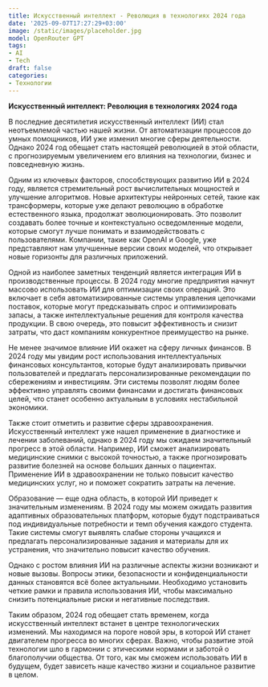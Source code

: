 ```yaml
---
title: Искусственный интеллект - Революция в технологиях 2024 года
date: '2025-09-07T17:27:29+03:00'
image: /static/images/placeholder.jpg
model: OpenRouter GPT
tags:
- AI
- Tech
draft: false
categories:
- Технологии
---
```


**Искусственный интеллект: Революция в технологиях 2024 года**

В последние десятилетия искусственный интеллект (ИИ) стал неотъемлемой частью нашей жизни. От автоматизации процессов до умных помощников, ИИ уже изменил многие сферы деятельности. Однако 2024 год обещает стать настоящей революцией в этой области, с прогнозируемым увеличением его влияния на технологии, бизнес и повседневную жизнь.

Одним из ключевых факторов, способствующих развитию ИИ в 2024 году, является стремительный рост вычислительных мощностей и улучшение алгоритмов. Новые архитектуры нейронных сетей, такие как трансформеры, которые уже делают революцию в обработке естественного языка, продолжат эволюционировать. Это позволит создавать более точные и контекстуально осведомленные модели, которые смогут лучше понимать и взаимодействовать с пользователями. Компании, такие как OpenAI и Google, уже представляют нам улучшенные версии своих моделей, что открывает новые горизонты для различных приложений.

Одной из наиболее заметных тенденций является интеграция ИИ в производственные процессы. В 2024 году многие предприятия начнут массово использовать ИИ для оптимизации своих операций. Это включает в себя автоматизированные системы управления цепочками поставок, которые могут предсказывать спрос и оптимизировать запасы, а также интеллектуальные решения для контроля качества продукции. В свою очередь, это повысит эффективность и снизит затраты, что даст компаниям конкурентное преимущество на рынке.

Не менее значимое влияние ИИ окажет на сферу личных финансов. В 2024 году мы увидим рост использования интеллектуальных финансовых консультантов, которые будут анализировать привычки пользователей и предлагать персонализированные рекомендации по сбережениям и инвестициям. Эти системы позволят людям более эффективно управлять своими финансами и достигать финансовых целей, что станет особенно актуальным в условиях нестабильной экономики.

Также стоит отметить и развитие сферы здравоохранения. Искусственный интеллект уже нашел применение в диагностике и лечении заболеваний, однако в 2024 году мы ожидаем значительный прогресс в этой области. Например, ИИ сможет анализировать медицинские снимки с высокой точностью, а также прогнозировать развитие болезней на основе больших данных о пациентах. Применение ИИ в здравоохранении не только повысит качество медицинских услуг, но и поможет сократить затраты на лечение.

Образование — еще одна область, в которой ИИ приведет к значительным изменениям. В 2024 году мы можем ожидать развития адаптивных образовательных платформ, которые будут подстраиваться под индивидуальные потребности и темп обучения каждого студента. Такие системы смогут выявлять слабые стороны учащихся и предлагать персонализированные задания и материалы для их устранения, что значительно повысит качество обучения.

Однако с ростом влияния ИИ на различные аспекты жизни возникают и новые вызовы. Вопросы этики, безопасности и конфиденциальности данных становятся всё более актуальными. Необходимо установить четкие рамки и правила использования ИИ, чтобы максимально снизить потенциальные риски и негативные последствия.

Таким образом, 2024 год обещает стать временем, когда искусственный интеллект встанет в центре технологических изменений. Мы находимся на пороге новой эры, в которой ИИ станет двигателем прогресса во многих сферах. Важно, чтобы развитие этой технологии шло в гармонии с этическими нормами и заботой о благополучии общества. От того, как мы сможем использовать ИИ в будущем, будет зависеть наше качество жизни и социальное развитие в целом.
